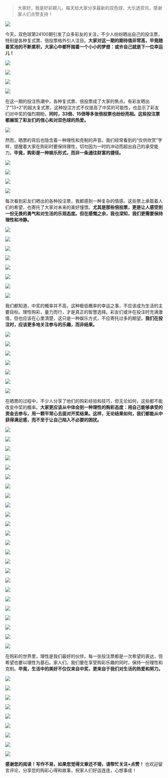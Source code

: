 > 大家好，我是好彩颖儿，每天给大家分享最新的双色球、大乐透资讯，感谢家人们点赞支持！

![](https://cdn.jsdelivr.net/gh/wangwenjie1314/PicCDN/2024-7-11/1720660897499-image.png)


今天，双色球第24100期引发了众多彩友的关注，不少人纷纷晒出自己的投注票，特别是各种复式票、倍投票格外引人注目。**大家对这一期的期待值非常高，毕竟随着奖池的不断累积，大家心中都怀揣着一个小小的梦想：或许自己就是下一位幸运儿！**


![](https://cdn.jsdelivr.net/gh/wangwenjie1314/PicCDN/2024-8-29/1724904548993-image.png)


![](https://cdn.jsdelivr.net/gh/wangwenjie1314/PicCDN/2024-8-29/1724904563403-image.png)

![](https://cdn.jsdelivr.net/gh/wangwenjie1314/PicCDN/2024-8-29/1724904555533-image.png)


![](https://cdn.jsdelivr.net/gh/wangwenjie1314/PicCDN/2024-8-29/1724904568973-image.png)


在这一期的投注热潮中，各种复式票、倍投票成了大家的焦点。有彩友晒出了“13+2”的超大复式票，这种投注方式不仅提高了中奖的可能性，也显示了彩友们对中奖的强烈期盼。**同时，33倍、15倍等多张倍投票也纷纷亮相。这些投注票都展现了彩友们的信心和对双色球的热爱。**


![](https://cdn.jsdelivr.net/gh/wangwenjie1314/PicCDN/2024-8-29/1724904659604-image.png)


然而，晒票的背后也隐含着一种理性和克制的声音。我们经常看到的“仅供欣赏”字样，提醒着大家在购彩时要保持理性，切勿因为一时的冲动而超出自己的承受能力。**毕竟，购彩是一种娱乐形式，而非一条通往财富的捷径。**

![](https://cdn.jsdelivr.net/gh/wangwenjie1314/PicCDN/2024-8-29/1724904605141-image.png)


![](https://cdn.jsdelivr.net/gh/wangwenjie1314/PicCDN/2024-8-29/1724904539095-image.png)


![](https://cdn.jsdelivr.net/gh/wangwenjie1314/PicCDN/2024-8-29/1724904653613-image.png)

![](https://cdn.jsdelivr.net/gh/wangwenjie1314/PicCDN/2024-8-29/1724904648587-image.png)


每次看到彩友们晒出的各种投注票，我都感到一种复杂的情感。这些票上承载着人们的希望，也寄托了大家对未来的美好憧憬。**尤其是那些倍投票，更是让人感受到一份无畏的勇气和对生活的乐观态度。但在感慨之余，我也深知，我们更需要保持理性和冷静。**




![](https://cdn.jsdelivr.net/gh/wangwenjie1314/PicCDN/2024-8-29/1724904624974-image.png)


![](https://cdn.jsdelivr.net/gh/wangwenjie1314/PicCDN/2024-8-29/1724904615338-image.png)

![](https://cdn.jsdelivr.net/gh/wangwenjie1314/PicCDN/2024-8-29/1724904611313-image.png)

![](https://cdn.jsdelivr.net/gh/wangwenjie1314/PicCDN/2024-8-29/1724904643664-image.png)

![](https://cdn.jsdelivr.net/gh/wangwenjie1314/PicCDN/2024-8-29/1724904640585-image.png)

![](https://cdn.jsdelivr.net/gh/wangwenjie1314/PicCDN/2024-8-29/1724904635809-image.png)


![](https://cdn.jsdelivr.net/gh/wangwenjie1314/PicCDN/2024-8-29/1724904704715-image.png)


![](https://cdn.jsdelivr.net/gh/wangwenjie1314/PicCDN/2024-8-29/1724904720780-image.png)


我们都知道，中奖的概率并不高，这种极低概率的幸运之事，不应该成为生活的主要目标。理性购彩，量力而行，才是真正的智慧选择。彩友们或许在投注时充满激情，但也应该在心里清楚，这只是一种娱乐方式，不应寄托过多的期望。**我们在投注时，应该更多地关注参与的乐趣，而非结果。**


![](https://cdn.jsdelivr.net/gh/wangwenjie1314/PicCDN/2024-8-29/1724904700339-image.png)

![](https://cdn.jsdelivr.net/gh/wangwenjie1314/PicCDN/2024-8-29/1724904696616-image.png)


![](https://cdn.jsdelivr.net/gh/wangwenjie1314/PicCDN/2024-8-29/1724904673189-image.png)

![](https://cdn.jsdelivr.net/gh/wangwenjie1314/PicCDN/2024-8-29/1724904667395-image.png)

![](https://cdn.jsdelivr.net/gh/wangwenjie1314/PicCDN/2024-8-29/1724904860282-image.png)

![](https://cdn.jsdelivr.net/gh/wangwenjie1314/PicCDN/2024-8-29/1724904856077-image.png)

![](https://cdn.jsdelivr.net/gh/wangwenjie1314/PicCDN/2024-8-29/1724904851588-image.png)


在晒票的过程中，不少人分享了他们的购彩经验和技巧，但无论如何，这些都不能改变中奖的概率。**大家更应该从中体会到一种理性的购彩态度：用自己能够承受的资金去参与，用一颗平常心去面对开奖结果。这样，无论结果如何，我们都能从中获得满足感，而不至于让自己陷入不必要的困扰。**


![](https://cdn.jsdelivr.net/gh/wangwenjie1314/PicCDN/2024-8-29/1724904711461-image.png)


![](https://cdn.jsdelivr.net/gh/wangwenjie1314/PicCDN/2024-8-29/1724904630729-image.png)


![](https://cdn.jsdelivr.net/gh/wangwenjie1314/PicCDN/2024-8-29/1724904620322-image.png)


![](https://cdn.jsdelivr.net/gh/wangwenjie1314/PicCDN/2024-8-29/1724904734568-image.png)


![](https://cdn.jsdelivr.net/gh/wangwenjie1314/PicCDN/2024-8-29/1724904801725-image.png)

![](https://cdn.jsdelivr.net/gh/wangwenjie1314/PicCDN/2024-8-29/1724904794750-image.png)

![](https://cdn.jsdelivr.net/gh/wangwenjie1314/PicCDN/2024-8-29/1724904791219-image.png)

![](https://cdn.jsdelivr.net/gh/wangwenjie1314/PicCDN/2024-8-29/1724904784493-image.png)

![](https://cdn.jsdelivr.net/gh/wangwenjie1314/PicCDN/2024-8-29/1724904778874-image.png)

![](https://cdn.jsdelivr.net/gh/wangwenjie1314/PicCDN/2024-8-29/1724904772843-image.png)

![](https://cdn.jsdelivr.net/gh/wangwenjie1314/PicCDN/2024-8-29/1724904759185-image.png)

![](https://cdn.jsdelivr.net/gh/wangwenjie1314/PicCDN/2024-8-29/1724904755056-image.png)

![](https://cdn.jsdelivr.net/gh/wangwenjie1314/PicCDN/2024-8-29/1724904751633-image.png)

![](https://cdn.jsdelivr.net/gh/wangwenjie1314/PicCDN/2024-8-29/1724904747929-image.png)

![](https://cdn.jsdelivr.net/gh/wangwenjie1314/PicCDN/2024-8-29/1724904744254-image.png)


![](https://cdn.jsdelivr.net/gh/wangwenjie1314/PicCDN/2024-8-29/1724904820280-image.png)

![](https://cdn.jsdelivr.net/gh/wangwenjie1314/PicCDN/2024-8-29/1724904815914-image.png)


![](https://cdn.jsdelivr.net/gh/wangwenjie1314/PicCDN/2024-8-29/1724904844990-image.png)

![](https://cdn.jsdelivr.net/gh/wangwenjie1314/PicCDN/2024-8-29/1724904841635-image.png)


![](https://cdn.jsdelivr.net/gh/wangwenjie1314/PicCDN/2024-8-29/1724904884474-image.png)

![](https://cdn.jsdelivr.net/gh/wangwenjie1314/PicCDN/2024-8-29/1724904881146-image.png)

![](https://cdn.jsdelivr.net/gh/wangwenjie1314/PicCDN/2024-8-29/1724904874859-image.png)

![](https://cdn.jsdelivr.net/gh/wangwenjie1314/PicCDN/2024-8-29/1724904871579-image.png)

![](https://cdn.jsdelivr.net/gh/wangwenjie1314/PicCDN/2024-8-29/1724904867458-image.png)


在购彩的世界里，理性是我们最好的伙伴。每一张投注票都是一次希望的表达，但希望也要以理性为基石。家人们，我们要在享受购彩乐趣的同时，保持一份理性和克制。**毕竟，生活中的美好不仅仅来自中奖，更来自于我们对生活的热爱和努力。**

![](https://cdn.jsdelivr.net/gh/wangwenjie1314/PicCDN/2024-8-29/1724904837299-image.png)

![](https://cdn.jsdelivr.net/gh/wangwenjie1314/PicCDN/2024-8-29/1724904834150-image.png)

![](https://cdn.jsdelivr.net/gh/wangwenjie1314/PicCDN/2024-8-29/1724904831151-image.png)

![](https://cdn.jsdelivr.net/gh/wangwenjie1314/PicCDN/2024-8-29/1724904828102-image.png)

![](https://cdn.jsdelivr.net/gh/wangwenjie1314/PicCDN/2024-8-29/1724904824701-image.png)


![](https://cdn.jsdelivr.net/gh/wangwenjie1314/PicCDN/2024-8-29/1724904811404-image.png)

![](https://cdn.jsdelivr.net/gh/wangwenjie1314/PicCDN/2024-8-29/1724904807569-image.png)


![](https://cdn.jsdelivr.net/gh/wangwenjie1314/PicCDN/2024-8-29/1724904739627-image.png)


![](https://cdn.jsdelivr.net/gh/wangwenjie1314/PicCDN/2024-8-29/1724904729207-image.png)


**感谢您的阅读！写作不易，如果您觉得文章还不错，请帮忙关注+点赞！** 也欢迎留言评论，分享您的购彩心得和故事，祝家人们好运连连，心想事成！